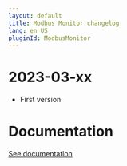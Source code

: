 ```yaml
---
layout: default
title: Modbus Monitor changelog
lang: en_US
pluginId: ModbusMonitor
---
```


# 2023-03-xx

- First version

# Documentation

[See documentation]({{site.baseurl}}/{{page.pluginId}}/{{page.lang}})
